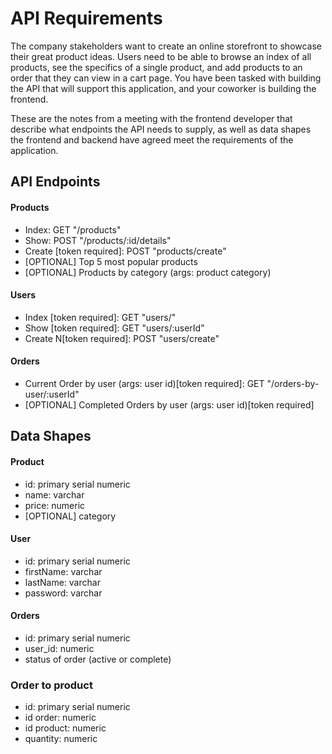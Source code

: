 # API Requirements
The company stakeholders want to create an online storefront to showcase their great product ideas. Users need to be able to browse an index of all products, see the specifics of a single product, and add products to an order that they can view in a cart page. You have been tasked with building the API that will support this application, and your coworker is building the frontend.

These are the notes from a meeting with the frontend developer that describe what endpoints the API needs to supply, as well as data shapes the frontend and backend have agreed meet the requirements of the application. 

## API Endpoints
#### Products
- Index: GET "/products"
- Show: POST "/products/:id/details"
- Create [token required]: POST "products/create"
- [OPTIONAL] Top 5 most popular products 
- [OPTIONAL] Products by category (args: product category)

#### Users
- Index [token required]: GET "users/"
- Show [token required]: GET "users/:userId"
- Create N[token required]: POST "users/create"

#### Orders
- Current Order by user (args: user id)[token required]: GET "/orders-by-user/:userId"
- [OPTIONAL] Completed Orders by user (args: user id)[token required]

## Data Shapes
#### Product
-  id: primary serial numeric
- name: varchar
- price: numeric
- [OPTIONAL] category

#### User
- id: primary serial numeric
- firstName: varchar
- lastName: varchar
- password: varchar

#### Orders
- id: primary serial numeric
- user_id: numeric
- status of order (active or complete)

### Order to product
- id: primary serial numeric
- id order: numeric
- id product: numeric
- quantity: numeric

